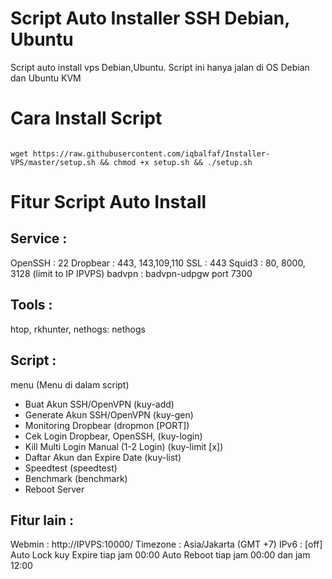 # Script Auto Installer SSH Debian, Ubuntu
Script auto install vps Debian,Ubuntu.
Script ini hanya jalan di OS Debian dan Ubuntu KVM

# Cara Install Script 
<code>
wget https://raw.githubusercontent.com/iqbalfaf/Installer-VPS/master/setup.sh && chmod +x setup.sh && ./setup.sh
</code>

# Fitur Script Auto Install
Service : 
--------- 
OpenSSH  : 22 
Dropbear : 443, 143,109,110 
SSL      : 443 
Squid3   : 80, 8000, 3128 (limit to IP IPVPS) 
badvpn   : badvpn-udpgw port 7300 
 
Tools : 
------- 
htop, rkhunter, nethogs: nethogs 
 
Script : 
-------- 
menu (Menu di dalam script)
  - Buat Akun SSH/OpenVPN (kuy-add) 
  - Generate Akun SSH/OpenVPN (kuy-gen) 
  - Monitoring Dropbear (dropmon [PORT]) 
  - Cek Login Dropbear, OpenSSH, (kuy-login) 
  - Kill Multi Login Manual (1-2 Login) (kuy-limit [x]) 
  - Daftar Akun dan Expire Date (kuy-list) 
  - Speedtest (speedtest) 
  - Benchmark (benchmark) 
  - Reboot Server 
 
Fitur lain : 
------------ 
Webmin         : http://IPVPS:10000/ 
Timezone       : Asia/Jakarta (GMT +7) 
IPv6           : [off] 
Auto Lock kuy Expire tiap jam 00:00 
Auto Reboot tiap jam 00:00 dan jam 12:00 
